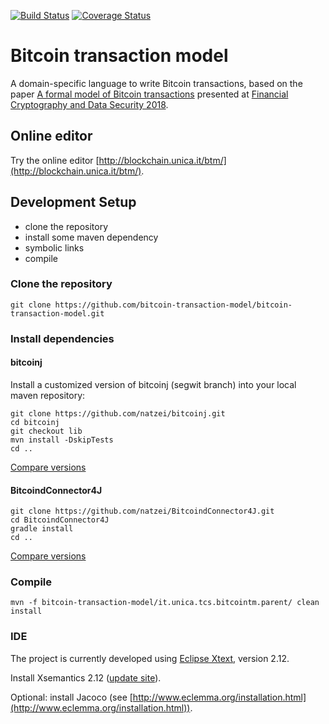 [![Build Status](https://travis-ci.org/bitcoin-transaction-model/bitcoin-transaction-model.svg?branch=master)](https://travis-ci.org/bitcoin-transaction-model/bitcoin-transaction-model)
[![Coverage Status](https://coveralls.io/repos/github/bitcoin-transaction-model/bitcoin-transaction-model/badge.svg?branch=master)](https://coveralls.io/github/bitcoin-transaction-model/bitcoin-transaction-model?branch=master)

# Bitcoin transaction model

A domain-specific language to write Bitcoin transactions, based on the paper
[A formal model of Bitcoin transactions](https://eprint.iacr.org/2017/1124.pdf) presented at [Financial Cryptography and Data Security 2018](http://fc18.ifca.ai/).


## Online editor

Try the online editor [http://blockchain.unica.it/btm/](http://blockchain.unica.it/btm/).

## Development Setup

- clone the repository
- install some maven dependency
- symbolic links
- compile

### Clone the repository
```
git clone https://github.com/bitcoin-transaction-model/bitcoin-transaction-model.git
```

### Install dependencies

#### bitcoinj

Install a customized version of bitcoinj (segwit branch) into your local maven repository:
```
git clone https://github.com/natzei/bitcoinj.git
cd bitcoinj
git checkout lib
mvn install -DskipTests
cd ..
```

[Compare versions](https://github.com/bitcoinj/bitcoinj/compare/segwit...natzei:lib)

#### BitcoindConnector4J

```
git clone https://github.com/natzei/BitcoindConnector4J.git
cd BitcoindConnector4J
gradle install
cd ..
```

[Compare versions](https://github.com/SulacoSoft/BitcoindConnector4J/compare/master...natzei:master)



### Compile
```
mvn -f bitcoin-transaction-model/it.unica.tcs.bitcointm.parent/ clean install
```

### IDE

The project is currently developed using [Eclipse Xtext](https://www.eclipse.org/Xtext/download.html), version 2.12.

Install Xsemantics 2.12 ([update site](https://dl.bintray.com/lorenzobettini/xsemantics/updates/)).

Optional: install Jacoco (see [http://www.eclemma.org/installation.html](http://www.eclemma.org/installation.html)).

